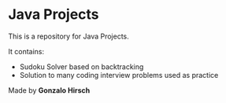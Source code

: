 # Java Projects

This is a repository for Java Projects.

It contains:
 - Sudoku Solver based on backtracking
 - Solution to many coding interview problems used as practice

Made by **Gonzalo Hirsch**
